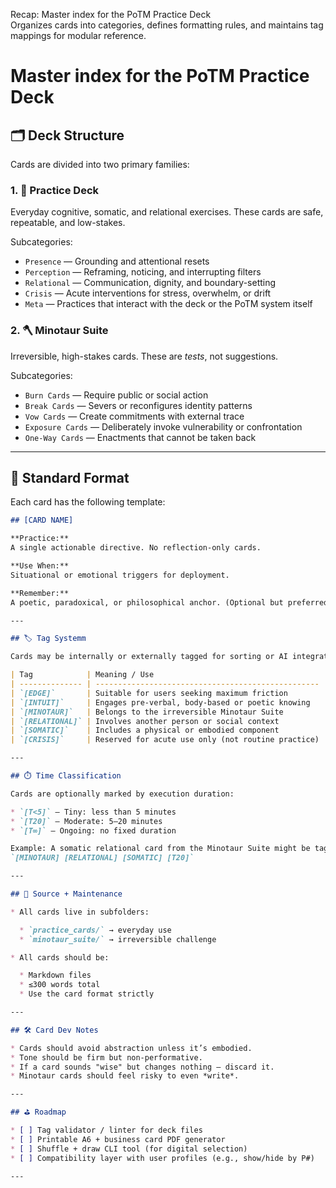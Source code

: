 Recap: Master index for the PoTM Practice Deck  
Organizes cards into categories, defines formatting rules, and maintains tag mappings for modular reference.

# Master index for the PoTM Practice Deck

## 🗂️ Deck Structure

Cards are divided into two primary families:

### 1. 🧭 Practice Deck  
Everyday cognitive, somatic, and relational exercises. These cards are safe, repeatable, and low-stakes.

Subcategories:
- `Presence` — Grounding and attentional resets  
- `Perception` — Reframing, noticing, and interrupting filters  
- `Relational` — Communication, dignity, and boundary-setting  
- `Crisis` — Acute interventions for stress, overwhelm, or drift  
- `Meta` — Practices that interact with the deck or the PoTM system itself  

### 2. 🪓 Minotaur Suite  
Irreversible, high-stakes cards. These are *tests*, not suggestions.

Subcategories:
- `Burn Cards` — Require public or social action  
- `Break Cards` — Severs or reconfigures identity patterns  
- `Vow Cards` — Create commitments with external trace  
- `Exposure Cards` — Deliberately invoke vulnerability or confrontation  
- `One-Way Cards` — Enactments that cannot be taken back  

---

## 🧾 Standard Format

Each card has the following template:

```markdown
## [CARD NAME]

**Practice:**  
A single actionable directive. No reflection-only cards.

**Use When:**  
Situational or emotional triggers for deployment.

**Remember:**  
A poetic, paradoxical, or philosophical anchor. (Optional but preferred)

---

## 🏷️ Tag Systemm

Cards may be internally or externally tagged for sorting or AI integration:

| Tag            | Meaning / Use                                      |
| -------------- | -------------------------------------------------- |
| `[EDGE]`       | Suitable for users seeking maximum friction        |
| `[INTUIT]`     | Engages pre-verbal, body-based or poetic knowing   |
| `[MINOTAUR]`   | Belongs to the irreversible Minotaur Suite         |
| `[RELATIONAL]` | Involves another person or social context          |
| `[SOMATIC]`    | Includes a physical or embodied component          |
| `[CRISIS]`     | Reserved for acute use only (not routine practice) |

---

## ⏱️ Time Classification

Cards are optionally marked by execution duration:

* `[T<5]` — Tiny: less than 5 minutes
* `[T20]` — Moderate: 5–20 minutes
* `[T∞]` — Ongoing: no fixed duration

Example: A somatic relational card from the Minotaur Suite might be tagged:
`[MINOTAUR] [RELATIONAL] [SOMATIC] [T20]`

---

## 📌 Source + Maintenance

* All cards live in subfolders:

  * `practice_cards/` → everyday use
  * `minotaur_suite/` → irreversible challenge

* All cards should be:

  * Markdown files
  * ≤300 words total
  * Use the card format strictly

---

## 🛠️ Card Dev Notes

* Cards should avoid abstraction unless it’s embodied.
* Tone should be firm but non-performative.
* If a card sounds "wise" but changes nothing — discard it.
* Minotaur cards should feel risky to even *write*.

---

## ⛳ Roadmap

* [ ] Tag validator / linter for deck files
* [ ] Printable A6 + business card PDF generator
* [ ] Shuffle + draw CLI tool (for digital selection)
* [ ] Compatibility layer with user profiles (e.g., show/hide by P#)

---
